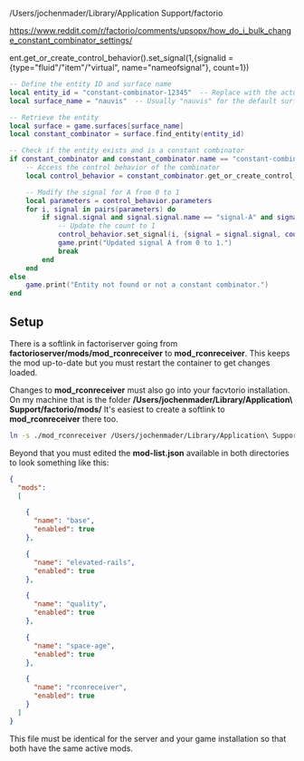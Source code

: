 /Users/jochenmader/Library/Application Support/factorio



https://www.reddit.com/r/factorio/comments/upsopx/how_do_i_bulk_change_constant_combinator_settings/

ent.get_or_create_control_behavior().set_signal(1,{signalid = {type="fluid"/"item"/"virtual", name="nameofsignal"}, count=1})


```lua
-- Define the entity ID and surface name
local entity_id = "constant-combinator-12345"  -- Replace with the actual entity ID
local surface_name = "nauvis"  -- Usually "nauvis" for the default surface

-- Retrieve the entity
local surface = game.surfaces[surface_name]
local constant_combinator = surface.find_entity(entity_id)

-- Check if the entity exists and is a constant combinator
if constant_combinator and constant_combinator.name == "constant-combinator" then
    -- Access the control behavior of the combinator
    local control_behavior = constant_combinator.get_or_create_control_behavior()

    -- Modify the signal for A from 0 to 1
    local parameters = control_behavior.parameters
    for i, signal in pairs(parameters) do
        if signal.signal and signal.signal.name == "signal-A" and signal.count == 0 then
            -- Update the count to 1
            control_behavior.set_signal(i, {signal = signal.signal, count = 1})
            game.print("Updated signal A from 0 to 1.")
            break
        end
    end
else
    game.print("Entity not found or not a constant combinator.")
end
```


## Setup

There is a softlink in factoriserver going from **factorioserver/mods/mod_rconreceiver** to **mod_rconreceiver**.
This keeps the mod up-to-date but you must restart the container to get changes loaded.

Changes to **mod_rconreceiver** must also go into your facvtorio installation.
On my machine that is the folder **/Users/jochenmader/Library/Application\ Support/factorio/mods/**
It's easiest to create a softlink to **mod_rconreceiver** there too.

```bash
ln -s ./mod_rconreceiver /Users/jochenmader/Library/Application\ Support/factorio/mods/ 
```

Beyond that you must edited the **mod-list.json** available in both directories to look something like this:

```json
{
  "mods":
  [

    {
      "name": "base",
      "enabled": true
    },

    {
      "name": "elevated-rails",
      "enabled": true
    },

    {
      "name": "quality",
      "enabled": true
    },

    {
      "name": "space-age",
      "enabled": true
    },

    {
      "name": "rconreceiver",
      "enabled": true
    }
  ]
}
```

This file must be identical for the server and your game installation so that both have the same active mods.

